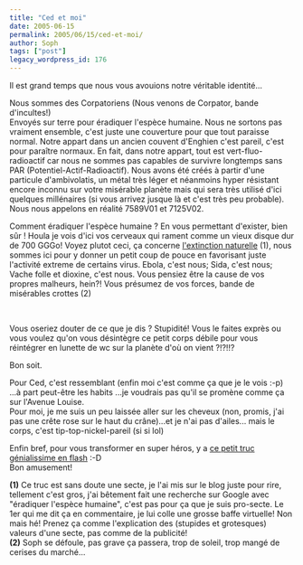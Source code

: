 ```yaml
---
title: "Ced et moi"
date: 2005-06-15
permalink: 2005/06/15/ced-et-moi/
author: Soph
tags: ["post"]
legacy_wordpress_id: 176
---
```


Il est grand temps que nous vous avouions notre véritable identité...

<!-- excerpt -->

Nous sommes des Corpatoriens (Nous venons de Corpator, bande d'incultes!) <br />
Envoyés sur terre pour éradiquer l'espèce humaine. Nous ne sortons pas vraiment ensemble, c'est juste une couverture pour que tout paraisse normal. Notre appart dans un ancien couvent d'Enghien c'est pareil, c'est pour paraître normaux. En fait, dans notre appart, tout est vert-fluo-radioactif car nous ne sommes pas capables de survivre longtemps sans PAR (Potentiel-Actif-Radioactif). Nous avons été créés à partir d'une particule d'ambivolatis, un métal très léger et néanmoins hyper résistant encore inconnu sur votre misérable planète mais qui sera très utilisé d'ici quelques millénaires (si vous arrivez jusque là et c'est très peu probable). Nous nous appelons en réalité 7589V01 et 7125V02.

Comment éradiquer l'espèce humaine&nbsp;? En vous permettant d'exister, bien sûr&nbsp;! Houla je vois d'ici vos cerveaux qui rament comme un vieux disque dur de 700 GGGo! Voyez plutot ceci, ça concerne [l'extinction naturelle](http://www.prevensectes.com/mouvement1.htm) (1), nous sommes ici pour y donner un petit coup de pouce en favorisant juste l'activité extreme de certains virus. Ebola, c'est nous; Sida, c'est nous; Vache folle et dioxine, c'est nous. Vous pensiez être la cause de vos propres malheurs, hein?! Vous présumez de vos forces, bande de misérables crottes (2)

<img src="https://64k.be/wp-content/uploads/2006/general/cedsuperheros.jpg" alt="" /> <img src="https://64k.be/wp-content/uploads/2006/general/sophsuperheros.jpg" alt="" />

Vous oseriez douter de ce que je dis&nbsp;? Stupidité! Vous le faites exprès ou vous voulez qu'on vous désintègre ce petit corps débile pour vous réintégrer en lunette de wc sur la planète d'où on vient ?!?!!?

Bon soit.

Pour Ced, c'est ressemblant (enfin moi c'est comme ça que je le vois :-p) ...à part peut-être les habits ...je voudrais pas qu'il se promène comme ça sur l'Avenue Louise. <br />
Pour moi, je me suis un peu laissée aller sur les cheveux (non, promis, j'ai pas une crête rose sur le haut du crâne)...et je n'ai pas d'ailes... mais le corps, c'est tip-top-nickel-pareil (si si lol)

Enfin bref, pour vous transformer en super héros, y a [ce petit truc génialissime en flash](http://www.ugo.com/channels/comics/heroMachine2/heromachine2.asp) :-D <br />
Bon amusement!

__(1)__ Ce truc est sans doute une secte, je l'ai mis sur le blog juste pour rire, tellement c'est gros, j'ai bêtement fait une recherche sur Google avec "éradiquer l'espèce humaine", c'est pas pour ça que je suis pro-secte. Le 1er qui me dit ça en commentaire, je lui colle une grosse baffe virtuelle! Non mais hé! Prenez ça comme l'explication des (stupides et grotesques) valeurs d'une secte, pas comme de la publicité!<br />
__(2)__ Soph se défoule, pas grave ça passera, trop de soleil, trop mangé de cerises du marché...
